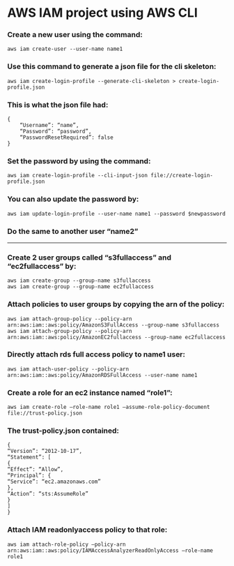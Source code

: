 # AWS IAM project using AWS CLI

### Create a new user using the command: 
```aws iam create-user --user-name name1```

### Use this command to generate a json file for the cli skeleton: 
```aws iam create-login-profile --generate-cli-skeleton > create-login-profile.json```
### This is what the json file had:
```
{
	“Username”: “name”,
	“Password”: “password”,
	“PasswordResetRequired”: false
}
```
### Set the password by using the command: 
```aws iam create-login-profile --cli-input-json file://create-login-profile.json```
### You can also update the password by: 
```aws iam update-login-profile --user-name name1 --password $newpassword```
### Do the same to another user “name2”
--- 
### Create 2 user groups called “s3fullaccess” and “ec2fullaccess” by: 
```
aws iam create-group --group-name s3fullaccess
aws iam create-group --group-name ec2fullaccess
```
### Attach policies to user groups by copying the arn of the policy:
```
aws iam attach-group-policy --policy-arn arn:aws:iam::aws:policy/AmazonS3FullAccess --group-name s3fullaccess
aws iam attach-group-policy --policy-arn arn:aws:iam::aws:policy/AmazonEC2fullaccess --group-name ec2fullaccess
```

### Directly attach rds full access policy to name1 user:
```aws iam attach-user-policy --policy-arn arn:aws:iam::aws:policy/AmazonRDSFullAccess --user-name name1```

### Create a role for an ec2 instance named “role1”:
```aws iam create-role –role-name role1 –assume-role-policy-document file://trust-policy.json```

### The trust-policy.json contained:
```
{
“Version”: “2012-10-17”,
“Statement”: [
{
“Effect”: “Allow”,
“Principal”: {
“Service”: “ec2.amazonaws.com”
},
“Action”: “sts:AssumeRole”
}
]
}
```
### Attach IAM readonlyaccess policy to that role:
```aws iam attach-role-policy –policy-arn arn:aws:iam::aws:policy/IAMAccessAnalyzerReadOnlyAccess –role-name role1```